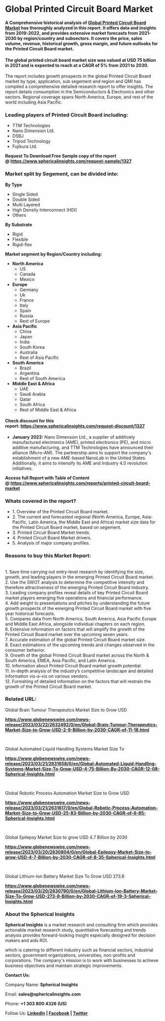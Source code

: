 <h1 class="news-post-title">Global Printed Circuit Board Market</h1>
<p><strong>A Comprehensive historical analysis of&nbsp;<a href="https://www.sphericalinsights.com/reports/printed-circuit-board-market" target="_blank" rel="noopener">Global Printed Circuit Board Market</a>&nbsp;has thoroughly analyzed in this report. It offers data and insights from 2019-2022, and provides extensive market forecasts from 2021-2030 by region/country and subsectors. It covers the price, sales volume, revenue, historical growth, gross margin, and future outlooks for the Printed Circuit Board market.</strong></p>
<h4><strong>The global printed circuit board market size was valued at USD 75 billion in 2021 and is expected to reach at a CAGR of 5% from 2021 to 2030.</strong></h4>
<p>The report includes growth prospects in the global Printed Circuit Board market by type, application, sub segement and region and QMI has compiled a comprehensive detailed research report to offer insights. The report details consumption in the Semiconductors &amp; Electronics and other sectors. Regional coverage spans North America, Europe, and rest of the world including Asia Pacific.</p>
<h3><strong>Leading players of Printed Circuit Board including:</strong></h3>
<ul>
<li>TTM Technologies</li>
<li>Nano Dimension Ltd.</li>
<li>DSBJ</li>
<li>Tripod Technology</li>
<li>Fujikura Ltd.</li>
</ul>
<p><strong>Request To Download Free Sample copy of the report @&nbsp;<a href="https://www.sphericalinsights.com/request-sample/1327">https://www.sphericalinsights.com/request-sample/1327</a></strong></p>
<h3><strong>Market split by Segement, can be divided into:</strong></h3>
<p><strong>By Type</strong></p>
<ul>
<li>Single Sided</li>
<li>Double Sided</li>
<li>Multi Layered</li>
<li>High Density Interconnect (HDI)</li>
<li>Others</li>
</ul>
<p><strong>By Substrate</strong></p>
<ul>
<li>Rigid</li>
<li>Flexible</li>
<li>Rigid-flex</li>
</ul>
<p><strong>Market segment by Region/Country including:</strong></p>
<ul>
<li><strong>North America</strong>
<ul>
<li>US</li>
<li>Canada</li>
<li>Mexico</li>
</ul>
</li>
<li><strong>Europe</strong>
<ul>
<li>Germany</li>
<li>Uk</li>
<li>France</li>
<li>Italy</li>
<li>Spain</li>
<li>Russia</li>
<li>Rest of Europe</li>
</ul>
</li>
<li><strong>Asia Pacific</strong>
<ul>
<li>China</li>
<li>Japan</li>
<li>India</li>
<li>South Korea</li>
<li>Australia</li>
<li>Rest of Asia Pacific</li>
</ul>
</li>
<li><strong>South America</strong>
<ul>
<li>Brazil</li>
<li>Argentina</li>
<li>Rest of South America</li>
</ul>
</li>
<li><strong>Middle East &amp; Africa</strong>
<ul>
<li>UAE</li>
<li>Saudi Arabia</li>
<li>Qatar</li>
<li>South Africa</li>
<li>Rest of Middle East &amp; Africa</li>
</ul>
</li>
</ul>
<h4>Check discount for this report:&nbsp;<a href="https://www.sphericalinsights.com/request-discount/1327">https://www.sphericalinsights.com/request-discount/1327</a></h4>
<ul>
<li><strong>January 2022:</strong>&nbsp;Nano Dimension Ltd., a supplier of additively manufactured electronics (AME), printed electronics (PE), and micro additive manufacturing, and TTM Technologies have announced their alliance (Micro-AM). The partnership aims to support the company's establishment of a new AME-based NanoLab in the United States. Additionally, it aims to intensify its AME and Industry 4.0 revolution initiatives.</li>
</ul>
<p><strong>Access full Report with Table of Content @&nbsp;<a href="https://www.sphericalinsights.com/reports/printed-circuit-board-market">https://www.sphericalinsights.com/reports/printed-circuit-board-market</a>&nbsp;</strong></p>
<h3><strong>Whats covered in the report?</strong></h3>
<ul>
<li>1. Overview of the Printed Circuit Board market.</li>
<li>2. The current and forecasted regional (North America, Europe, Asia-Pacific, Latin America, the Middle East and Africa) market size data for the Printed Circuit Board market, based on segement.</li>
<li>3. Printed Circuit Board Market trends.</li>
<li>4. Printed Circuit Board Market drivers.</li>
<li>5. Analysis of major company profiles.</li>
</ul>
<h3><strong>Reasons to buy this Market Report:</strong></h3>
<p><br />1. Save time carrying out entry-level research by identifying the size, growth, and leading players in the emerging Printed Circuit Board market.<br />2. Use the SWOT analysis to determine the competitive intensity and therefore attractiveness of the emerging Printed Circuit Board Industry.<br />3. Leading company profiles reveal details of key Printed Circuit Board market players emerging five operations and financial performance.<br />4. Add weight to presentations and pitches by understanding the future growth prospects of the emerging Printed Circuit Board market with five year historical forecasts.<br />5. Compares data from North America, South America, Asia Pacific Europe and Middle East Africa, alongside individual chapters on each region.<br />6. Extensive information on factors that will amplify the growth of the Printed Circuit Board market over the upcoming seven years.<br />7. Accurate estimation of the global Printed Circuit Board market size.<br />8. Exact estimations of the upcoming trends and changes observed in the consumer behavior.<br />9. Growth of the global Printed Circuit Board market across the North &amp; South America, EMEA, Asia Pacific, and Latin America.<br />10. Information about Printed Circuit Board market growth potential.<br />11. In-depth analysis of the industry&rsquo;s competitive landscape and detailed information vis-a-vis on various vendors.<br />12. Furnishing of detailed information on the factors that will restrain the growth of the Printed Circuit Board market.</p>
<h3><strong>Related URL:</strong></h3>
<p>Global Brain Tumour Therapeutics Market Size to Grow USD</p>
<p><strong><a href="https://www.globenewswire.com/news-release/2023/03/22/2632492/0/en/Global-Brain-Tumour-Therapeutics-Market-Size-to-Grow-USD-2-9-Billion-by-2030-CAGR-of-11-18.html">https://www.globenewswire.com/news-release/2023/03/22/2632492/0/en/Global-Brain-Tumour-Therapeutics-Market-Size-to-Grow-USD-2-9-Billion-by-2030-CAGR-of-11-18.html</a>&nbsp;</strong></p>
<p>&nbsp;</p>
<p>Global Automated Liquid Handling Systems Market Size To</p>
<p><strong><a href="https://www.globenewswire.com/news-release/2023/03/21/2631658/0/en/Global-Automated-Liquid-Handling-Systems-Market-Size-To-Grow-USD-4-75-Billion-By-2030-CAGR-12-08-Spherical-Insights.html">https://www.globenewswire.com/news-release/2023/03/21/2631658/0/en/Global-Automated-Liquid-Handling-Systems-Market-Size-To-Grow-USD-4-75-Billion-By-2030-CAGR-12-08-Spherical-Insights.html</a>&nbsp;</strong></p>
<p>&nbsp;</p>
<p>Global Robotic Process Automation Market Size to Grow USD</p>
<p><strong><a href="https://www.globenewswire.com/news-release/2023/03/21/2631617/0/en/Global-Robotic-Process-Automation-Market-Size-to-Grow-USD-25-83-Billion-by-2030-CAGR-of-6-85-Spherical-Insights.html">https://www.globenewswire.com/news-release/2023/03/21/2631617/0/en/Global-Robotic-Process-Automation-Market-Size-to-Grow-USD-25-83-Billion-by-2030-CAGR-of-6-85-Spherical-Insights.html</a>&nbsp;</strong></p>
<p>&nbsp;</p>
<p>Global Epilepsy Market Size to grow USD 4.7 Billion by 2030</p>
<p><strong><a href="https://www.globenewswire.com/news-release/2023/03/20/2630804/0/en/Global-Epilepsy-Market-Size-to-grow-USD-4-7-Billion-by-2030-CAGR-of-8-35-Spherical-Insights.html">https://www.globenewswire.com/news-release/2023/03/20/2630804/0/en/Global-Epilepsy-Market-Size-to-grow-USD-4-7-Billion-by-2030-CAGR-of-8-35-Spherical-Insights.html</a>&nbsp;</strong></p>
<p>&nbsp;</p>
<p>Global Lithium-Ion Battery Market Size To Grow USD 273.8</p>
<p><strong><a href="https://www.globenewswire.com/news-release/2023/03/20/2630790/0/en/Global-Lithium-Ion-Battery-Market-Size-To-Grow-USD-273-8-Billion-by-2030-CAGR-of-19-3-Spherical-Insights.html">https://www.globenewswire.com/news-release/2023/03/20/2630790/0/en/Global-Lithium-Ion-Battery-Market-Size-To-Grow-USD-273-8-Billion-by-2030-CAGR-of-19-3-Spherical-Insights.html</a>&nbsp;</strong></p>
<h3><strong>About the Spherical Insights</strong></h3>
<p><strong>Spherical Insights</strong>&nbsp;is a market research and consulting firm which provides actionable market research study, quantitative forecasting and trends analysis provides forward-looking insight especially designed for decision makers and aids ROI.</p>
<p>which is catering to different industry such as financial sectors, industrial sectors, government organizations, universities, non-profits and corporations. The company's mission is to work with businesses to achieve business objectives and maintain strategic improvements.</p>
<p><strong>Contact Us:</strong></p>
<p>Company Name:&nbsp;<strong>Spherical Insights</strong></p>
<p>Email:&nbsp;<strong>sales@sphericalinsights.com</strong></p>
<p>Phone:&nbsp;<strong>+1 303 800 4326 (US)</strong></p>
<p>Follow Us:&nbsp;<strong><a href="https://www.linkedin.com/company/spherical-insight/"><u>LinkedIn</u></a>&nbsp;|&nbsp;<a href="https://www.facebook.com/sphericalinsights22"><u>Facebook</u></a>&nbsp;|&nbsp;<a href="https://twitter.com/SInsights_US"><u>Twitter</u></a></strong></p>
